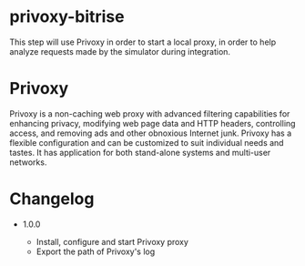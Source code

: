 # privoxy-bitrise

This step will use Privoxy in order to start a local proxy, in order to help analyze requests made by the simulator during integration.

# Privoxy

Privoxy is a non-caching web proxy with advanced filtering capabilities for enhancing privacy, modifying web page data and HTTP headers, controlling access, and removing ads and other obnoxious Internet junk. Privoxy has a flexible configuration and can be customized to suit individual needs and tastes. It has application for both stand-alone systems and multi-user networks.

# Changelog

* 1.0.0

  * Install, configure and start Privoxy proxy
  * Export the path of Privoxy's log
